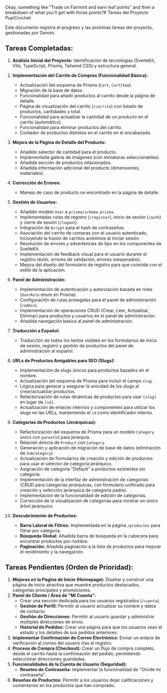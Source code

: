 Okay, something like "Trade on Fairmint and earn leaf points" and then a breakdown of what you'll get with those points?# Tareas del Proyecto PupiCrochet

Este documento registra el progreso y las próximas tareas del proyecto, gestionadas por Gemini.

## Tareas Completadas:

1.  **Análisis Inicial del Proyecto:** Identificación de tecnologías (SvelteKit, Vite, TypeScript, Prisma, Tailwind CSS) y estructura general.
2.  **Implementación del Carrito de Compras (Funcionalidad Básica):**
    *   Actualización del esquema de Prisma (`Cart`, `CartItem`).
    *   Migración de la base de datos.
    *   Funcionalidad para añadir productos al carrito desde la página de detalle.
    *   Página de visualización del carrito (`/carrito`) con listado de productos, cantidades y total.
    *   Funcionalidad para actualizar la cantidad de un producto en el carrito (automático).
    *   Funcionalidad para eliminar productos del carrito.
    *   Contador de productos distintos en el carrito en el encabezado.
3.  **Mejora de la Página de Detalle del Producto:**
    *   Añadido selector de cantidad para el producto.
    *   Implementada galería de imágenes (con miniaturas seleccionables).
    *   Añadida sección de productos relacionados.
    *   Añadida información adicional del producto (dimensiones, materiales).
4.  **Corrección de Errores:**
    *   Manejo de caso de producto no encontrado en la página de detalle.
5.  **Gestión de Usuarios:**
    *   Añadido modelo `User` a `prisma/schema.prisma`.
    *   Implementadas rutas de registro (`/register`), inicio de sesión (`/auth`) y cierre de sesión (`/logout`).
    *   Integración de `bcrypt` para el hash de contraseñas.
    *   Asociación del carrito de compras con el usuario autenticado, incluyendo la fusión de carritos anónimos al iniciar sesión.
    *   Resolución de errores y advertencias de tipo en los componentes de SvelteKit.
    *   Implementación de feedback visual para el usuario durante el registro (éxito, errores de validación, errores inesperados).
    *   Mejora del diseño del formulario de registro para que coincida con el estilo de la aplicación.
6.  **Panel de Administración:**
    *   Implementación de autenticación y autorización basada en roles (`UserRole` enum en Prisma).
    *   Configuración de rutas protegidas para el panel de administración (`/admin`).
    *   Implementación de operaciones CRUD (Crear, Leer, Actualizar, Eliminar) para productos y usuarios en el panel de administración.
    *   Añadida navegación básica al panel de administración.
7.  **Traducción a Español:**
    *   Traducción de todos los textos visibles en los formularios de inicio de sesión, registro y gestión de productos del panel de administración al español.

8.  **URLs de Productos Amigables para SEO (Slugs):**
    *   Implementación de slugs únicos para productos basados en el nombre.
    *   Actualización del esquema de Prisma para incluir el campo `slug`.
    *   Lógica para generar y asegurar la unicidad de los slugs al crear/actualizar productos.
    *   Refactorización de rutas dinámicas de productos para usar `[slug]` en lugar de `[id]`.
    *   Actualización de enlaces internos y componentes para utilizar los slugs en las URLs, manteniendo el `id` como identificador interno.

9.  **Categorías de Productos (Jerárquicas):**
    *   Refactorización del esquema de Prisma para un modelo `Category` único con `parentId` para jerarquía.
    *   Relación directa de `Product` con `Category`.
    *   Generación y aplicación de migración de base de datos (eliminación de `Subcategory`).
    *   Actualización de formularios de creación y edición de productos para usar el selector de categoría jerárquico.
    *   Asignación de categoría "Default" a productos existentes sin categoría.
    *   Implementación de la interfaz de administración de categorías (CRUD para categorías jerárquicas, con formulario unificado para creación y selección jerárquica de categoría padre).
    *   Implementación de la funcionalidad de edición de categorías.
    *   Corrección de la visualización de categorías para mostrar un único árbol jerárquico.

10. **Descubrimiento de Productos:**
    *   **Barra Lateral de Filtros:** Implementada en la página `/productos` para filtrar por categoría.
    *   **Búsqueda Global:** Añadida barra de búsqueda en la cabecera para encontrar productos por nombre.
    *   **Paginación:** Añadida paginación a la lista de productos para mejorar el rendimiento y la navegación.

## Tareas Pendientes (Orden de Prioridad):

1.  **Mejoras en la Página de Inicio (Homepage):** Diseñar y construir una página de inicio atractiva que muestre productos destacados, categorías principales y promociones.
2.  **Panel de Cliente / Área de "Mi Cuenta":**
    *   Crear una sección dedicada para los usuarios registrados (`/cuenta`).
    *   **Gestión de Perfil:** Permitir al usuario actualizar su nombre y datos de contacto.
    *   **Gestión de Direcciones:** Permitir al usuario guardar y administrar múltiples direcciones de envío.
    *   **Historial de Pedidos:** Crear una página para que los usuarios vean el estado y los detalles de sus pedidos anteriores.
3.  **Implementar Confirmación de Correo Electrónico:** Enviar un enlace de verificación al correo del usuario tras el registro.
4.  **Proceso de Compra (Checkout):** Crear un flujo de compra completo, desde el carrito hasta la confirmación del pedido, permitiendo seleccionar direcciones guardadas.
5.  **Funcionalidades de la Cuenta de Usuario (Seguridad):**
    *   **Reseteo de Contraseña:** Implementar la funcionalidad de "Olvidé mi contraseña".
6.  **Reseñas de Productos:** Permitir a los usuarios dejar calificaciones y comentarios en los productos que han comprado.
